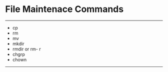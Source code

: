 # **File Maintenace Commands**

---

- cp
- rm
- mv
- mkdir
- rmdir or rm- r
- chgrp
- chown

---

### 